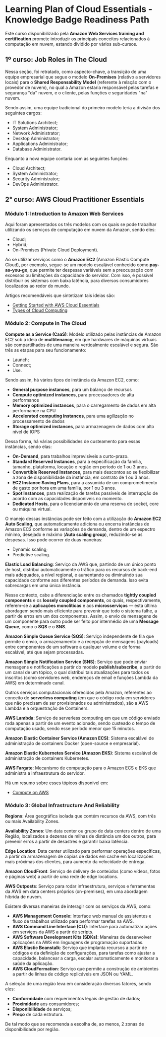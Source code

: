 # Learning Plan of Cloud Essentials - Knowledge Badge Readiness Path

Este curso disponibilizado pela **Amazon Web Services training and certification** promete introduzir os principais conceitos relacionados à computação em nuvem, estando dividido por vários sub-cursos.

## 1º curso: Job Roles in The Cloud

Nessa seção, foi retratado, como aspecto-chave, a transição de uma equipe empresarial que segue o modelo **On-Premises** (relativo a servidores locais) para o **Shared Responsability Model** (referente à relação com o provedor de nuvem), no qual a Amazon estaria responsável pelas tarefas e segurança "da" nuvem, e o cliente, pelas funções e seguridades "na" nuvem.

Sendo assim, uma equipe tradicional do primeiro modelo teria a divisão dos seguintes cargos:

- IT Solutions Architect;
- System Administrator;
- Network Administrator;
- Desktop Administrator;
- Applications Administrator;
- Database Administrator.

Enquanto a nova equipe contaria com as seguintes funções:

- Cloud Architect;
- System Administrator;
- Security Administrator;
- DevOps Administrator.

## 2° curso: AWS Cloud Practitioner Essentials

### Módulo 1: Introduction to Amazon Web Services

Aqui foram apresentados os três modelos com os quais se pode trabalhar utilizando os serviços de computação em nuvem da Amazon, sendo eles:

- Cloud;
- Hybrid;
- On-Premises (Private Cloud Deployment).

Ao se utilizar serviços como o **Amazon EC2** (Amazon Elastic Compute Cloud), por exemplo, segue-se um modelo escalável conhecido como **pay-as-you-go**, que permite ter despesas variáveis sem a preocupação com excessos ou limitações da capacidade do servidor. Com isso, é possível distribuir os sistemas com baixa latência, para diversos consumidores localizados ao redor do mundo.

Artigos recomendáveis que sintetizam tais ideias são:

- [Getting Started with AWS Cloud Essentials](https://aws.amazon.com/getting-started/cloud-essentials)
- [Types of Cloud Computing](https://aws.amazon.com/types-of-cloud-computing)

### Módulo 2: Compute in The Cloud

**Compute as a Service (CaaS)**: Modelo utilizado pelas instâncias de Amazon EC2 sob a ideia de **multitenancy**, em que hardwares de máquinas virtuais são compartilhados de uma maneira verticalmente escalável e segura. São três as etapas para seu funcionamento:

- Launch;
- Connect;
- Use.

Sendo assim, há vários tipos de instância da Amazon EC2, como:

- **General purpose instances**, para um balanço de recursos
- **Compute optimized instances**, para processadores de alta performance
- **Memory optimized instances**, para o carregamento de dados em alta performance na CPU
- **Accelerated computing instances**, para uma agilização no processamento de dados
- **Storage optimized instances**, para armazenagem de dados com alto nível de IOPS

Dessa forma, há várias possibilidades de custeamento para essas instâncias, sendo elas:

- **On-Demand**, para trabalhos imprevisíveis a curto-prazo.
- **Standard Reserved Instances**, para a especificação da família, tamanho, plataforma, locação e região em período de 1 ou 3 anos.
- **Convertible Reserved Instances**, para mais descontos ao se flexibilizar a zona de disponibilidade da instância, em contrato de 1 ou 3 anos.
- **EC2 Instance Saving Plans**, para a assumida de um comprometimento de gasto por hora em uma família, por 1 ou 3 anos.
- **Spot Instances**, para realização de tarefas passíveis de interrupção de acordo com as capacidades disponíveis no momento.
- **Dedicated Hosts**, para o licenciamento de uma reserva de socket, core ou máquina virtual.

O manejo dessas instâncias pode ser feito com a utilização do **Amazon EC2 Auto Scaling**, que automaticamente adiciona ou encerra instâncias de Amazon EC2 conforme as variações de demanda, dentro de um espectro mínimo, desejado e máximo (**Auto scaling group**), reduzindo-se as despesas. Isso pode ocorrer de duas maneiras:

- Dynamic scaling;
- Predictive scaling.

**Elastic Load Balancing**: Serviço da AWS que, partindo de um único ponto de host, distribui automaticamente o tráfico para os recursos de back-end mais adequados, a nível regional, e aumentando ou diminuindo sua capacidade conforme aos diferentes períodos de demanda. Isso evita sobrecargas em uma única instância.

Nesse contexto, cabe a diferenciação entre os chamados **tightly coupled components** e os **loosely coupled components**, os quais, respectivamente, referem-se a **aplicações monolíticas** e aos **microsserviços** — esta última abordagem sendo mais eficiente para prevenir que todo o sistema falhe, a partir de erros em um dos componentes. Assim, o envio de mensagens de um componente para outro pode ser feito por intermédio de uma **Message Queue**, como o **SQS** e o **SNS**.

**Amazon Simple Queue Service (SQS)**: Serviço independente de fila que permite o envio, o armazenamento e a recepção de mensagens (payloads) entre componentes de um software a qualquer volume e de forma escalável, até que sejam processadas.

**Amazon Simple Notification Service (SNS)**: Serviço que pode enviar mensagens e notificações a partir do modelo **publish/subscribe**, a partir de um canal de um tópico, o qual distribui tais atualizações para todos os inscritos (como servidores web, endereços de email e funções Lambda da AWS) em determinado canal.

Outros serviços computacionais oferecidos pela Amazon, referentes ao conceito de **serverless computing** (em que o código roda em servidores que não precisam de ser provisionados ou administrados), são a AWS Lambda e a orquestração de Containers.

**AWS Lambda**: Serviço de serverless computing em que um código enviado roda apenas a partir de um evento acionado, sendo custeado o tempo de computação usado, sendo esse período menor que 15 minutos.

**Amazon Elastic Container Service (Amazon ECS)**: Sistema escalável de administração de containers Docker (open-source e empresarial).

**Amazon Elastic Kubernetes Service (Amazon EKS)**: Sistema escalável de administração de containers Kubernetes.

**AWS Fargate**: Mecanismo de computação para o Amazon ECS e EKS que administra a infraestrutura do servidor.

Há um resumo sobre esses tópicos disponível em:

- [Compute on AWS](https://aws.amazon.com/products/compute)

### Módulo 3: Global Infrastructure And Reliability

**Regions**: Área geográfica isolada que contém recursos da AWS, com três ou mais Availability Zones.

**Availability Zones**: Um data center ou grupo de data centers dentro de uma Região, localizados a dezenas de milhas de distância um dos outros, para prevenir erros a partir de desastres e garantir baixa latência.

**Edge Location**: Data center utilizado para performar operações específicas, a partir da armazenagem de cópias de dados em cache em localizações mais próximas dos clientes, para aumento da velocidade de entrega.

**Amazon CloudFront**: Serviço de delivery de conteúdos (como vídeos, fotos e páginas web) a partir de uma rede de edge locations.

**AWS Outposts**: Serviço para rodar infraestrutura, serviços e ferramentas da AWS em data centers próprios (on-premises), em uma abordagem híbrida de nuvem.

Existem diversas maneiras de interagir com os serviços da AWS, como:

- **AWS Management Console**: Interface web manual de assistentes e fluxo de trabalhos utilizado para performar tarefas na AWS. 
- **AWS Command Line Interface (CLI)**: Interface para automatizar ações em serviços da AWS a partir de scripts.
- **AWS Software Development Kits (SDKs)**: Maneiras de desenvolver aplicações na AWS em linguagens de programação suportadas.
- **AWS Elastic Beanstalk**: Serviço que implanta recursos a partir de códigos e da definição de configurações, para tarefas como ajustar a capacidade, balancear a carga, escalar automaticamente e monitorar a saúde da aplicação.
- **AWS CloudFormation**: Serviço que permite a construção de ambientes a partir de linhas de código replicáveis em JSON ou YAML.

A seleção de uma região leva em consideração diversos fatores, sendo eles:

- **Conformidade** com requerimentos legais de gestão de dados;
- **Proximidade** aos consumidores;
- **Disponibilidade** de serviços;
- **Preço** de cada estrutura.

De tal modo que se recomenda a escolha de, ao menos, 2 zonas de disponibilidade por região.